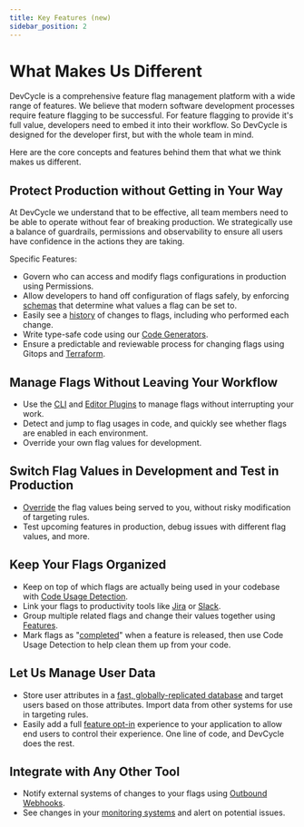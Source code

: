```yaml
---
title: Key Features (new)
sidebar_position: 2
---
```


# What Makes Us Different

DevCycle is a comprehensive feature flag management platform with a wide range of features. We believe that modern software development processes require feature flagging to be successful. For feature flagging to provide it's full value, developers need to embed it into their workflow. So DevCycle is designed for the developer first, but with the whole team in mind.

Here are the core concepts and features behind them that what we think makes us different.

## Protect Production without Getting in Your Way
At DevCycle we understand that to be effective, all team members need to be able to operate without fear of breaking production. We strategically use a balance of guardrails, permissions and observability to ensure all users have confidence in the actions they are taking.

Specific Features:
- Govern who can access and modify flags configurations in production using Permissions.
- Allow developers to hand off configuration of flags safely,
by enforcing [schemas](/extras/advanced-variables/variable-schemas) that determine what values a flag can be set to.
- Easily see a [history](/extras/audit-log) of changes to flags, including who performed each change.
- Write type-safe code using our [Code Generators](/sdk/client-side-sdks/javascript/javascript-typescript).
- Ensure a predictable and reviewable process for changing flags using Gitops and [Terraform](/integrations/terraform).

## Manage Flags Without Leaving Your Workflow
- Use the [CLI](/cli) and [Editor Plugins](/integrations#ide-plugins) to manage flags without interrupting your work. 
- Detect and jump to flag usages in code, and quickly see whether flags are enabled in each environment. 
- Override your own flag values for development.

## Switch Flag Values in Development and Test in Production
- [Override](/extras/advanced-targeting/self-targeting) the flag values being served to you, without risky modification of targeting rules.
- Test upcoming features in production, debug issues with different flag values, and more.

## Keep Your Flags Organized
- Keep on top of which flags are actually being used in your codebase with
[Code Usage Detection](/best-practices/tech-debt#code-usages). 
- Link your flags to productivity tools like [Jira](/integrations/jira) or [Slack](/integrations/slack). 
- Group multiple related flags and change their values together using [Features](/introduction/core-concepts/feature-hierarchy).
- Mark flags as "[completed](/essentials/status-and-lifecycle)" when a feature is released, then use 
Code Usage Detection to help clean them up from your code.

## Let Us Manage User Data
- Store user attributes in a [fast, globally-replicated database](/extras/edgedb) and target users based on those attributes. Import data from
other systems for use in targeting rules.
- Easily add a full [feature opt-in](/extras/advanced-targeting/feature-opt-in) experience to your application to allow end users to control their experience.
One line of code, and DevCycle does the rest.

## Integrate with Any Other Tool
- Notify external systems of changes to your flags using [Outbound Webhooks](/extras/webhooks). 
- See changes in your [monitoring systems](/integrations#observability) and alert on potential issues.
